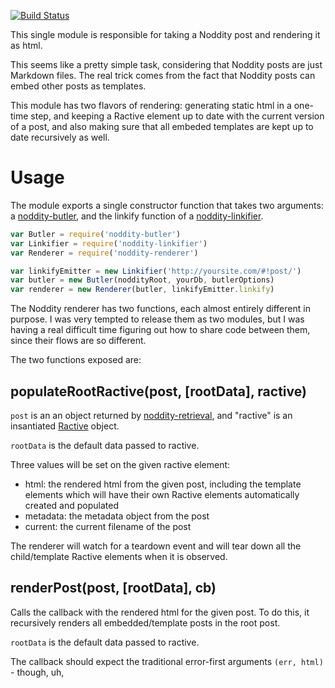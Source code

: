 [![Build Status](https://travis-ci.org/TehShrike/noddity-renderer.svg)](https://travis-ci.org/TehShrike/noddity-renderer)

This single module is responsible for taking a Noddity post and rendering it as html.

This seems like a pretty simple task, considering that Noddity posts are just Markdown files.  The real trick comes from the fact that Noddity posts can embed other posts as templates.

This module has two flavors of rendering: generating static html in a one-time step, and keeping a Ractive element up to date with the current version of a post, and also making sure that all embeded templates are kept up to date recursively as well.

Usage
=====

The module exports a single constructor function that takes two arguments: a [noddity-butler](https://github.com/TehShrike/noddity-butler), and the linkify function of a [noddity-linkifier](https://github.com/TehShrike/noddity-linkifier).

```js
var Butler = require('noddity-butler')
var Linkifier = require('noddity-linkifier')
var Renderer = require('noddity-renderer')

var linkifyEmitter = new Linkifier('http://yoursite.com/#!post/')
var butler = new Butler(noddityRoot, yourDb, butlerOptions)
var renderer = new Renderer(butler, linkifyEmitter.linkify)
```

The Noddity renderer has two functions, each almost entirely different in purpose.  I was very tempted to release them as two modules, but I was having a real difficult time figuring out how to share code between them, since their flows are so different.

The two functions exposed are:

populateRootRactive(post, [rootData], ractive)
-----

`post` is an an object returned by [noddity-retrieval](https://github.com/TehShrike/noddity-retrieval), and "ractive" is an insantiated [Ractive](http://www.ractivejs.org/) object.

`rootData` is the default data passed to ractive.

Three values will be set on the given ractive element:

- html: the rendered html from the given post, including the template elements which will have their own Ractive elements automatically created and populated
- metadata: the metadata object from the post
- current: the current filename of the post

The renderer will watch for a teardown event and will tear down all the child/template Ractive elements when it is observed.

renderPost(post, [rootData], cb)
-----

Calls the callback with the rendered html for the given post.  To do this, it recursively renders all embedded/template posts in the root post.

`rootData` is the default data passed to ractive.

The callback should expect the traditional error-first arguments `(err, html)` - though, uh,
